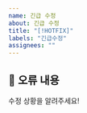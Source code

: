 ```yaml
---
name: 긴급 수정
about: 긴급 수정
title: "[!HOTFIX]"
labels: "긴급수정"
assignees: ""
---
```


## 🤔 오류 내용

수정 상황을 알려주세요!
<br>
